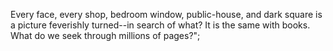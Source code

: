 Every face, every shop, bedroom window, public-house, and
dark square is a picture feverishly turned--in search of what?
It is the same with books. What do we seek through millions of pages?";